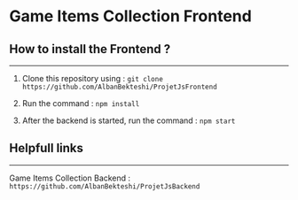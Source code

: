 # Game Items Collection Frontend

## How to install the Frontend ?
***

1. Clone this repository using : `git clone https://github.com/AlbanBekteshi/ProjetJsFrontend`

2. Run the command : `npm install`

3. After the backend is started, run the command : `npm start` 
 

## Helpfull links
***

Game Items Collection Backend : `https://github.com/AlbanBekteshi/ProjetJsBackend`